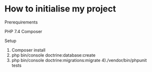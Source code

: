 # How to initialise my project

Prerequirements

PHP 7.4
Composer

Setup

1) Composer install
2) php bin/console doctrine:database:create
3) php bin/console doctrine:migrations:migrate
4)./vendor/bin/phpunit tests
